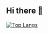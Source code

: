 ## Hi there 👋

[![Top Langs](https://github-readme-stats.vercel.app/api/top-langs/?username=bold84)](https://github.com/anuraghazra/github-readme-stats)

<!--
**bold84/bold84** is a ✨ _special_ ✨ repository because its `README.md` (this file) appears on your GitHub profile.

Here are some ideas to get you started:

- 🔭 I’m currently working on ...
- 🌱 I’m currently learning ...
- 👯 I’m looking to collaborate on ...
- 🤔 I’m looking for help with ...
- 💬 Ask me about ...
- 📫 How to reach me: ...
- 😄 Pronouns: ...
- ⚡ Fun fact: ...
-->
